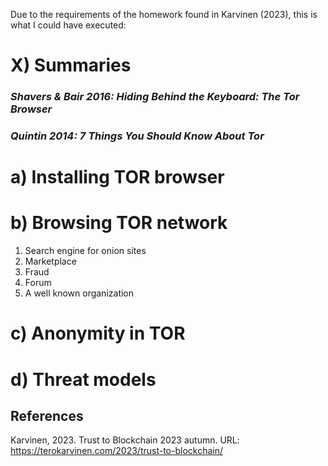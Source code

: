 Due to the requirements of the homework found in Karvinen (2023), this is what I could have executed: 

# X) Summaries
### *Shavers & Bair 2016: Hiding Behind the Keyboard: The Tor Browser*





### *Quintin 2014: 7 Things You Should Know About Tor*




# a) Installing TOR browser



# b) Browsing TOR network
1. Search engine for onion sites
2. Marketplace
3. Fraud
4. Forum
5. A well known organization 


# c) Anonymity in TOR



# d) Threat models



## References

Karvinen, 2023. Trust to Blockchain 2023 autumn. URL: https://terokarvinen.com/2023/trust-to-blockchain/



